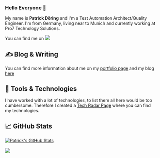 ### Hello Everyone 👋

My name is **Patrick Döring** and I'm a Test Automation Architect/Quality Engineer. 
I'm from Germany, living near to Munich and currently working at Pro7 Technology Solutions.

You can find me on [![](https://img.shields.io/badge/LinkedIn-blue)](https://www.linkedin.com/in/patrick-d%C3%B6ring/)

## &#x270d; Blog & Writing

You can find more information about me on my [portfolio page](https://www.patrick-doering.com/) and my blog [here](https://blog.patrick-doering.com/)


## 🔧 Tools & Technologies

I have worked with a lot of technologies, to list them all here would be too cumbersome. Therefore I created a [Tech Radar Page](https://radar.thoughtworks.com/?sheetId=https%3A%2F%2Fraw.githubusercontent.com%2Fmunichbughunter%2Ftech-radar%2Fmain%2FPatricks%2520Tech%2520Radar.json) where you can find my technologies. 

## &#x1f4c8; GitHub Stats

<a href="https://github.com/munichbughunter/munichbughunter">
  <img align="center" src="https://github-readme-stats.vercel.app/api?username=munichbughunter&show_icons=true&theme=merko" alt="Patrick's GitHub Stats" />
</a>
<br/>
<br/>
<a href="https://github.com/munichbughunter/munichbughunter">
  <img align="center" src="https://github-readme-stats.vercel.app/api/top-langs/?username=munichbughunter&layout" />
</a>


<!-- icons without padding -->
[1.1]: https://raw.githubusercontent.com/munichbughunter/munichbughunter/main/linkedin.png (LinkedIn icon without padding)
<!-- links to your social media accounts -->
[1]: https://www.linkedin.com/in/patrick-d%C3%B6ring/
